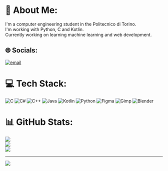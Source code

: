 # 💫 About Me:
I'm a computer engineering student in the Politecnico di Torino.  <br>I'm working with Python, C and Kotlin.<br>Currently working on learning machine learning and web development. 


## 🌐 Socials:
[![email](https://img.shields.io/badge/Email-D14836?logo=gmail&logoColor=white)](mailto:s342027@protonmail.com) 

# 💻 Tech Stack:
![C](https://img.shields.io/badge/c-%2300599C.svg?style=for-the-badge&logo=c&logoColor=white) ![C#](https://img.shields.io/badge/c%23-%23239120.svg?style=for-the-badge&logo=csharp&logoColor=white) ![C++](https://img.shields.io/badge/c++-%2300599C.svg?style=for-the-badge&logo=c%2B%2B&logoColor=white) ![Java](https://img.shields.io/badge/java-%23ED8B00.svg?style=for-the-badge&logo=openjdk&logoColor=white) ![Kotlin](https://img.shields.io/badge/kotlin-%237F52FF.svg?style=for-the-badge&logo=kotlin&logoColor=white) ![Python](https://img.shields.io/badge/python-3670A0?style=for-the-badge&logo=python&logoColor=ffdd54) ![Figma](https://img.shields.io/badge/figma-%23F24E1E.svg?style=for-the-badge&logo=figma&logoColor=white) ![Gimp](https://img.shields.io/badge/Gimp-657D8B?style=for-the-badge&logo=gimp&logoColor=FFFFFF) ![Blender](https://img.shields.io/badge/blender-%23F5792A.svg?style=for-the-badge&logo=blender&logoColor=white)
# 📊 GitHub Stats:
![](https://github-readme-stats.vercel.app/api?username=spectacularalphanumerics&theme=dark&hide_border=false&include_all_commits=false&count_private=false)<br/>
![](https://github-readme-streak-stats.herokuapp.com/?user=spectacularalphanumerics&theme=dark&hide_border=false)<br/>
![](https://github-readme-stats.vercel.app/api/top-langs/?username=spectacularalphanumerics&theme=dark&hide_border=false&include_all_commits=false&count_private=false&layout=compact)

---
[![](https://visitcount.itsvg.in/api?id=spectacularalphanumerics&icon=0&color=0)](https://visitcount.itsvg.in)

<!-- Proudly created with GPRM ( https://gprm.itsvg.in ) -->
